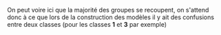 On peut voire ici que la majorité des groupes se recoupent, on s'attend donc à ce que lors de la construction des modèles il y ait des confusions entre deux classes (pour les classes **1** et **3** par exemple)